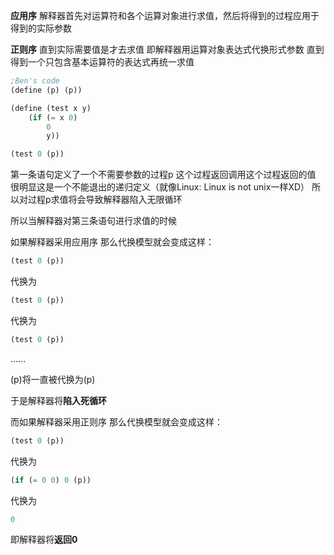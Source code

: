 **应用序** 解释器首先对运算符和各个运算对象进行求值，然后将得到的过程应用于得到的实际参数

**正则序** 直到实际需要值是才去求值 即解释器用运算对象表达式代换形式参数 直到得到一个只包含基本运算符的表达式再统一求值

```scheme
;Ben's code
(define (p) (p))

(define (test x y)
    (if (= x 0)
        0
        y))

(test 0 (p))
```

第一条语句定义了一个不需要参数的过程p 这个过程返回调用这个过程返回的值 很明显这是一个不能退出的递归定义（就像Linux: Linux is not unix一样XD） 所以对过程p求值将会导致解释器陷入无限循环

所以当解释器对第三条语句进行求值的时候

如果解释器采用应用序 那么代换模型就会变成这样：
```scheme
(test 0 (p))
```
代换为
```scheme
(test 0 (p))
```
代换为
```scheme
(test 0 (p))
```
......

(p)将一直被代换为(p)

于是解释器将**陷入死循环**

而如果解释器采用正则序 那么代换模型就会变成这样：
```scheme
(test 0 (p))
```
代换为
```scheme
(if (= 0 0) 0 (p))
```
代换为
```scheme
0
```
即解释器将**返回0**


